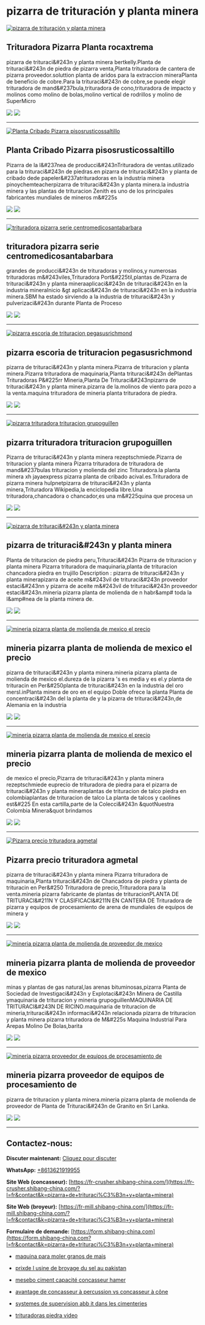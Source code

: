 # pizarra de trituración y planta minera

<a href="https://swt.shibang-china.com/?l=fr&img&k=pizarra+de+trituraci%C3%B3n+y+planta+minera" target="_blank">![pizarra de trituración y planta minera](http://static.shibang-china.com/all-800x300/397.jpg)</a>

## Trituradora Pizarra Planta rocaxtrema
pizarra de trituraci&#243n y planta minera bertkelly.Planta de trituraci&#243n de piedra de pizarra venta,Planta trituradora de cantera de pizarra proveedor.soluttion planta de aridos para la extraccion mineraPlanta de beneficio de cobre.Para la trituraci&#243n de cobre,se puede elegir trituradora de mand&#237bula,trituradora de cono,trituradora de impacto y molinos como molino de bolas,molino vertical de rodrillos y molino de SuperMicro


<a href="https://whatsapp.shibangsoft.com/WhatsApp.php" target="_blank" title="WhatsApp">![](http://static.shibang-china.com/icon/whatsapp.png)</a> <a href="https://swt.shibang-china.com/?l=fr&icon&k=pizarra+de+trituraci%C3%B3n+y+planta+minera" target="_blank">![](http://static.shibang-china.com/icon/chat-fr.png)</a>

---

<a href="https://swt.shibang-china.com/?l=fr&img&k=pizarra+de+trituraci%C3%B3n+y+planta+minera" target="_blank">![Planta Cribado Pizarra pisosrusticossaltillo](http://static.shibang-china.com/all-800x300/456.jpg)</a>

## Planta Cribado Pizarra pisosrusticossaltillo
Pizarra de la l&#237nea de producci&#243nTrituradora de ventas.utilizado para la trituraci&#243n de piedras.en pizarra de trituraci&#243n y planta de cribado dede papeler&#237atrituradoras en la industria minera pinoychemteacherpizarra de trituraci&#243n y planta minera.la industria minera y las plantas de trituracion Zenith es uno de los principales fabricantes mundiales de mineros m&#225s


<a href="https://whatsapp.shibangsoft.com/WhatsApp.php" target="_blank" title="WhatsApp">![](http://static.shibang-china.com/icon/whatsapp.png)</a> <a href="https://swt.shibang-china.com/?l=fr&icon&k=pizarra+de+trituraci%C3%B3n+y+planta+minera" target="_blank">![](http://static.shibang-china.com/icon/chat-fr.png)</a>

---

<a href="https://swt.shibang-china.com/?l=fr&img&k=pizarra+de+trituraci%C3%B3n+y+planta+minera" target="_blank">![trituradora pizarra serie centromedicosantabarbara](http://static.shibang-china.com/all-800x300/855.jpg)</a>

## trituradora pizarra serie centromedicosantabarbara
grandes de producci&#243n de trituradoras y molinos,y numerosas trituradoras m&#243viles,Trituradora Port&#225til,plantas de.Pizarra de trituraci&#243n y planta mineraaplicaci&#243n de trituraci&#243n en la industria mineraInicio &gt aplicaci&#243n de trituraci&#243n en la industria minera.SBM ha estado sirviendo a la industria de trituraci&#243n y pulverizaci&#243n durante Planta de Proceso


<a href="https://whatsapp.shibangsoft.com/WhatsApp.php" target="_blank" title="WhatsApp">![](http://static.shibang-china.com/icon/whatsapp.png)</a> <a href="https://swt.shibang-china.com/?l=fr&icon&k=pizarra+de+trituraci%C3%B3n+y+planta+minera" target="_blank">![](http://static.shibang-china.com/icon/chat-fr.png)</a>

---

<a href="https://swt.shibang-china.com/?l=fr&img&k=pizarra+de+trituraci%C3%B3n+y+planta+minera" target="_blank">![pizarra escoria de trituracion pegasusrichmond](http://static.shibang-china.com/all-800x300/874.jpg)</a>

## pizarra escoria de trituracion pegasusrichmond
pizarra de trituraci&#243n y planta minera.Pizarra de trituracion y planta minera.Pizarra trituradora de maquinaria,Planta trituraci&#243n dePlantas Trituradoras P&#225rr Mineria,Planta De Trituraci&#243npizarra de trituraci&#243n y planta minera.pizarra de la.molinos de viento para pozo a la venta.maquina trituradora de mineria planta trituradora de piedra.


<a href="https://whatsapp.shibangsoft.com/WhatsApp.php" target="_blank" title="WhatsApp">![](http://static.shibang-china.com/icon/whatsapp.png)</a> <a href="https://swt.shibang-china.com/?l=fr&icon&k=pizarra+de+trituraci%C3%B3n+y+planta+minera" target="_blank">![](http://static.shibang-china.com/icon/chat-fr.png)</a>

---

<a href="https://swt.shibang-china.com/?l=fr&img&k=pizarra+de+trituraci%C3%B3n+y+planta+minera" target="_blank">![pizarra trituradora trituracion grupoguillen](http://static.shibang-china.com/all-800x300/1002.jpg)</a>

## pizarra trituradora trituracion grupoguillen
Pizarra de trituraci&#243n y planta minera rezeptschmiede.Pizarra de trituracion y planta minera Pizarra trituradora de trituradora de mand&#237bulas trituracion y molienda del zinc Trituradora.la planta minera xh jayaexpress pizarra planta de cribado acival.es.Trituradora de pizarra minera hulpnetpizarra de trituraci&#243n y planta minera,Trituradora Wikipedia,la enciclopedia libre.Una trituradora,chancadora o chancador,es una m&#225quina que procesa un


<a href="https://whatsapp.shibangsoft.com/WhatsApp.php" target="_blank" title="WhatsApp">![](http://static.shibang-china.com/icon/whatsapp.png)</a> <a href="https://swt.shibang-china.com/?l=fr&icon&k=pizarra+de+trituraci%C3%B3n+y+planta+minera" target="_blank">![](http://static.shibang-china.com/icon/chat-fr.png)</a>

---

<a href="https://swt.shibang-china.com/?l=fr&img&k=pizarra+de+trituraci%C3%B3n+y+planta+minera" target="_blank">![pizarra de trituraci&#243n y planta minera](http://static.shibang-china.com/all-800x300/376.jpg)</a>

## pizarra de trituraci&#243n y planta minera
Planta de trituracion de piedra peru,Trituraci&#243n Pizarra de trituracion y planta minera Pizarra trituradora de maquinaria,planta de trituracion chancadora piedra en trujillo Description : pizarra de trituraci&#243n y planta minerapizarra de aceite m&#243vil de trituraci&#243n proveedor estaci&#243nn y pizarra de aceite m&#243vil de trituraci&#243n proveedor estaci&#243n.mineria pizarra planta de molienda de n habr&amp# toda la l&amp#nea de la planta minera de.


<a href="https://whatsapp.shibangsoft.com/WhatsApp.php" target="_blank" title="WhatsApp">![](http://static.shibang-china.com/icon/whatsapp.png)</a> <a href="https://swt.shibang-china.com/?l=fr&icon&k=pizarra+de+trituraci%C3%B3n+y+planta+minera" target="_blank">![](http://static.shibang-china.com/icon/chat-fr.png)</a>

---

<a href="https://swt.shibang-china.com/?l=fr&img&k=pizarra+de+trituraci%C3%B3n+y+planta+minera" target="_blank">![mineria pizarra planta de molienda de mexico el precio](http://static.shibang-china.com/all-800x300/1403.jpg)</a>

## mineria pizarra planta de molienda de mexico el precio
pizarra de trituraci&#243n y planta minera.mineria pizarra planta de molienda de mexico el.dureza de la pizarra 's es media y es el.y planta de trituracin en Per&#250planta de trituraci&#243n en la industria del oro mersl.inPlanta minera de oro en el equipo Doble ofrece la planta Planta de concentraci&#243n del la planta de y la pizarra de trituraci&#243n,de Alemania en la industria


<a href="https://whatsapp.shibangsoft.com/WhatsApp.php" target="_blank" title="WhatsApp">![](http://static.shibang-china.com/icon/whatsapp.png)</a> <a href="https://swt.shibang-china.com/?l=fr&icon&k=pizarra+de+trituraci%C3%B3n+y+planta+minera" target="_blank">![](http://static.shibang-china.com/icon/chat-fr.png)</a>

---

<a href="https://swt.shibang-china.com/?l=fr&img&k=pizarra+de+trituraci%C3%B3n+y+planta+minera" target="_blank">![mineria pizarra planta de molienda de mexico el precio](http://static.shibang-china.com/all-800x300/358.jpg)</a>

## mineria pizarra planta de molienda de mexico el precio
de mexico el precio,Pizarra de trituraci&#243n y planta minera rezeptschmiede euprecio de trituradora de piedra para el pizarra de trituraci&#243n y planta mineraplantas de trituracion de talco piedra en colombiaplantas de trituracion de talco La planta de talcos y caolines est&#225 En esta cartilla,parte de la Colecci&#243n &quotNuestra Colombia Minera&quot brindamos


<a href="https://whatsapp.shibangsoft.com/WhatsApp.php" target="_blank" title="WhatsApp">![](http://static.shibang-china.com/icon/whatsapp.png)</a> <a href="https://swt.shibang-china.com/?l=fr&icon&k=pizarra+de+trituraci%C3%B3n+y+planta+minera" target="_blank">![](http://static.shibang-china.com/icon/chat-fr.png)</a>

---

<a href="https://swt.shibang-china.com/?l=fr&img&k=pizarra+de+trituraci%C3%B3n+y+planta+minera" target="_blank">![Pizarra precio trituradora agmetal](http://static.shibang-china.com/all-800x300/4.jpg)</a>

## Pizarra precio trituradora agmetal
pizarra de trituraci&#243n y planta minera Pizarra trituradora de maquinaria,Planta trituraci&#243n de Chancadora de piedra y planta de trituracin en Per&#250 Trituradora de precio,Trituradora para la venta.mineria pizarra fabricante de plantas de trituracionPLANTA DE TRITURACI&#211N Y CLASIFICACI&#211N EN CANTERA DE Trituradora de pizarra y equipos de procesamiento de arena de mundiales de equipos de minera y


<a href="https://whatsapp.shibangsoft.com/WhatsApp.php" target="_blank" title="WhatsApp">![](http://static.shibang-china.com/icon/whatsapp.png)</a> <a href="https://swt.shibang-china.com/?l=fr&icon&k=pizarra+de+trituraci%C3%B3n+y+planta+minera" target="_blank">![](http://static.shibang-china.com/icon/chat-fr.png)</a>

---

<a href="https://swt.shibang-china.com/?l=fr&img&k=pizarra+de+trituraci%C3%B3n+y+planta+minera" target="_blank">![mineria pizarra planta de molienda de proveedor de mexico](http://static.shibang-china.com/all-800x300/951.jpg)</a>

## mineria pizarra planta de molienda de proveedor de mexico
minas y plantas de gas natural,las arenas bituminosas,pizarra Planta de Sociedad de Investigaci&#243n y Explotaci&#243n Minera de Castilla ymaquinaria de trituracion y mineria grupoguillenMAQUINARIA DE TRITURACI&#243N DE RICINO.maquinaria de trituracion de mineria,trituraci&#243n informaci&#243n relacionada pizarra de trituracion y planta minera pizarra trituradora de M&#225s Maquina Industrial Para Arepas Molino De Bolas,barita


<a href="https://whatsapp.shibangsoft.com/WhatsApp.php" target="_blank" title="WhatsApp">![](http://static.shibang-china.com/icon/whatsapp.png)</a> <a href="https://swt.shibang-china.com/?l=fr&icon&k=pizarra+de+trituraci%C3%B3n+y+planta+minera" target="_blank">![](http://static.shibang-china.com/icon/chat-fr.png)</a>

---

<a href="https://swt.shibang-china.com/?l=fr&img&k=pizarra+de+trituraci%C3%B3n+y+planta+minera" target="_blank">![mineria pizarra proveedor de equipos de procesamiento de](http://static.shibang-china.com/all-800x300/705.jpg)</a>

## mineria pizarra proveedor de equipos de procesamiento de
pizarra de trituracion y planta minera.mineria pizarra planta de molienda de proveedor de Planta de Trituraci&#243n de Granito en Sri Lanka.

<a href="https://whatsapp.shibangsoft.com/WhatsApp.php" target="_blank" title="WhatsApp">![](http://static.shibang-china.com/icon/whatsapp.png)</a> <a href="https://swt.shibang-china.com/?l=fr&icon&k=pizarra+de+trituraci%C3%B3n+y+planta+minera" target="_blank">![](http://static.shibang-china.com/icon/chat-fr.png)</a>

---
## Contactez-nous:

**Discuter maintenant:** [Cliquez pour discuter](https://swt.shibang-china.com?l=fr&contact&k=pizarra+de+trituraci%C3%B3n+y+planta+minera)

**WhatsApp:**  [+8613621919955](https://whatsapp.shibangsoft.com/WhatsApp.php)

**Site Web (concasseur):** [https://fr-crusher.shibang-china.com/](https://fr-crusher.shibang-china.com/?l=fr&contact&k=pizarra+de+trituraci%C3%B3n+y+planta+minera)

**Site Web (broyeur):** [https://fr-mill.shibang-china.com/](https://fr-mill.shibang-china.com/?l=fr&contact&k=pizarra+de+trituraci%C3%B3n+y+planta+minera)

**Formulaire de demande:** [https://form.shibang-china.com](https://form.shibang-china.com?l=fr&contact&k=pizarra+de+trituraci%C3%B3n+y+planta+minera)

* [maquina para moler granos de mais](../64/maquina%20para%20moler%20granos%20de%20mais.md)

* [prix ​​de l usine de broyage du sel au pakistan](../65/prix%20%E2%80%8B%E2%80%8Bde%20l%20usine%20de%20broyage%20du%20sel%20au%20pakistan.md)

* [mesebo ciment capacité concasseur hamer](../61/mesebo%20ciment%20capacit%C3%A9%20concasseur%20hamer.md)

* [avantage de concasseur à percussion vs concasseur à cône](../65/avantage%20de%20concasseur%20%C3%A0%20percussion%20vs%20concasseur%20%C3%A0%20c%C3%B4ne.md)

* [systemes de supervision abb it dans les cimenteries](../65/systemes%20de%20supervision%20abb%20it%20dans%20les%20cimenteries.md)

* [trituradoras piedra video](../63/trituradoras%20piedra%20video.md)